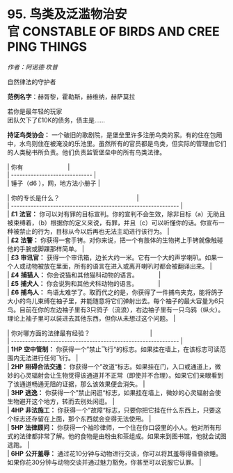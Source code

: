 # 95. 鸟类及泛滥物治安官 CONSTABLE OF BIRDS AND CREEPING THINGS  
  
*作者：阿诺德·坎普*  
  
自然律法的守护者  
  
**范例名字**：赫胥黎，霍勒斯，赫维纳，赫萨莫拉  
  
若你是最年轻的玩家  
团队欠下了£10K的债务，债主是……  
  
**持证鸟类协会：** 一个破旧的歌剧院，是堡垒里许多注册鸟类的家。有的住在包厢中，水鸟则住在被淹没的乐池里。虽然所有的官员都是鸟类，但实际的管理由它们的人类秘书所负责。他们负责监管堡垒中的所有鸟类法律。  
  
  
| 你有                          |  
| ----------------------------- |  
| 锤子（d6 ），网，地方法小册子 |  
  
| 你的专长是什么？                                             |  
| ------------------------------------------------------------ |  
| **£1** **法官：** 你可以对有罪的目标宣判。你的宣判不会生效，除非目标（a）无助且被束缚着，（b）根据你的定义来说，有罪，并且（c）可以听懂你的话。你宣布一种被禁止的行为，目标从今以后再也无法主动进行该行为。 |  
| **£2** **法警：** 你获得一套手铐。对你来说，把一个有肢体的生物拷上手铐就像触碰他的手腕或脚踝那样简单。 |  
| **£3** **审讯官：** 获得一个审讯箱，边长大约一米。它有一个大的声学喇叭。如果一个人或动物被放在里面，所有的语言在进入或离开喇叭时都会被翻译出来。 |  
| **£4** **捕猫人：** 你会说猫和其他猫科动物的语言。            |  
| **£5** **捕犬人：** 你会说狗和其他犬科动物的语言。            |  
| **£6** **捕鸟人：** 鸟语太难学了。取而代之的是，你获得了一件捕鸟夹克，能将鸽子大小的鸟儿束缚在袖子里，并能随意将它们弹射出去。每个袖子的最大容量为6只鸟。目前在你的左边袖子里有3只鸽子（流浪），右边袖子里有一只乌鸦（纵火）。理论上袖子里可以装进去其他东西，但你从未想过这个问题。 |  
  
| 你对哪方面的法律最有经验？                                   |  
| ------------------------------------------------------------ |  
| **1HP** **空中管制：** 你获得一个”禁止飞行“的标志。如果挂在墙上，在该标志可读范围内无法进行任何飞行。 |  
| **2HP** **阻碍合法交通：** 你获得一个”改道“标志。如果挂在门，入口或通道上，微妙的心灵辐射会让生物觉得该通道并不正常（即使并不合理）。如果它们亲眼看到了该通道畅通无阻的证据，那么该效果便会消失。 |  
| **3HP** **逃逸：** 你获得一个”禁止闲逛“标志，如果挂在墙上，微妙的心灵辐射会使生物避开这个地方，转而去别处闲逛。 |  
| **4HP** **非法施工：** 你获得一个”故障“标志，只要你把它挂在什么东西上，只要这个标志还存留在上面，那个东西就会变得无法使用。 |  
| **5HP** **法律顾问：** 你获得一个袖珍律师，一个住在你口袋里的小人。他对所有形式的法律都非常了解。他的食物是由粉虫和茶组成。如果来到图书馆，他就会试图逃跑。 |  
| **6HP** **公开羞辱：** 通过花10分钟与动物进行交谈，你可以将其羞辱得昏昏欲睡。如果你花30分钟与动物交谈并通过魅力豁免，你甚至可以说服它认罪。 |